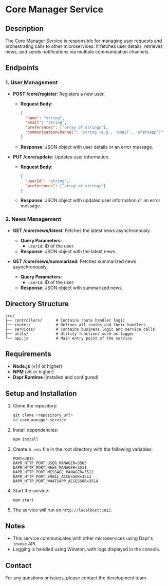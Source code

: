 # Core Manager Service

## Description
The Core Manager Service is responsible for managing user requests and orchestrating calls to other microservices. 
It fetches user details, retrieves news, and sends notifications via multiple communication channels.

## Endpoints
### 1. User Management
- **POST /core/register**: Registers a new user.
  - **Request Body**:
    ```json
    {
      "name": "string",
      "email": "string",
      "preferences": ["array of strings"],
      "communicationChannel": "string (e.g., 'email', 'whatsapp')"
    }
    ```
  - **Response**: JSON object with user details or an error message.

- **PUT /core/update**: Updates user information.
  - **Request Body**:
    ```json
    {
      "userId": "string",
      "preferences": ["array of strings"]
    }
    ```
  - **Response**: JSON object with updated user information or an error message.

### 2. News Management
- **GET /core/news/latest**: Fetches the latest news asynchronously.
  - **Query Parameters**:
    - `userId`: ID of the user.
  - **Response**: JSON object with the latest news.

- **GET /core/news/summarized**: Fetches summarized news asynchronously.
  - **Query Parameters**:
    - `userId`: ID of the user.
  - **Response**: JSON object with summarized news.

## Directory Structure
```
src/
├── controllers/      # Contains route handler logic
├── router/           # Defines all routes and their handlers
├── services/         # Contains business logic and service calls
├── utils/            # Utility functions such as logger
└── app.js            # Main entry point of the service
```

## Requirements
- **Node.js** (v14 or higher)
- **NPM** (v6 or higher)
- **Dapr Runtime** (installed and configured)

## Setup and Installation
1. Clone the repository:
   ```bash
   git clone <repository_url>
   cd core-manager-service
   ```

2. Install dependencies:
   ```bash
   npm install
   ```

3. Create a `.env` file in the root directory with the following variables:
   ```
   PORT=3015
   DAPR_HTTP_PORT_USER_MANAGER=3503
   DAPR_HTTP_PORT_NEWS_MANAGER=3511
   DAPR_HTTP_PORT_MESSAGE_MANAGER=3512
   DAPR_HTTP_PORT_EMAIL_ACCESSOR=3513
   DAPR_HTTP_PORT_WHATSAPP_ACCESSOR=3514
   ```

4. Start the service:
   ```bash
   npm start
   ```

5. The service will run on `http://localhost:3015`.

## Notes
- This service communicates with other microservices using Dapr's `invoke` API.
- Logging is handled using Winston, with logs displayed in the console.

## Contact
For any questions or issues, please contact the development team.